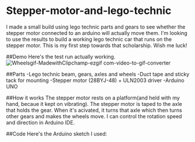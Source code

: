 # Stepper-motor-and-lego-technic
I made a small build using lego technic parts and gears to see whether the stepper motor connected to an arduino will actually move them. I'm looking to use the results to build a working lego technic car that runs on the stepper motor.  This is my first step towards that scholarship. Wish me luck!

##Demo
Here's the test run actually working.
![Wheelsgif-MadewithClipchamp-ezgif com-video-to-gif-converter](https://github.com/user-attachments/assets/1c2a416d-ffd5-4649-97f6-785f50de7e3c)

##Parts
-Lego technic beam, gears, axles and wheels
-Duct tape and sticky tack for mounting
-Stepper motor (28BYJ-48) + ULN2003 driver 
-Arduino UNO

##How it works
The stepper motor rests on a platform(and held with my hand, becaue it kept on vibrating). The stepper motor is taped to the axle that holds the gear. When it's acivated, it turns that axle which then turns other gears and makes the wheels move. I can control the rotation speed and direction in Arduino IDE.

##Code
Here's the Arduino sketch I used: 

